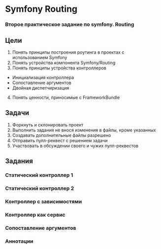 # Symfony Routing

### Второе практическое задание по symfony. Routing

## Цели

1. Понять принципы построения роутинга в проектах с использованием Symfony
2. Понять устройства компонента Symfony/Routing
3. Понять принципы устройства контроллеров
  * Инициализация контроллера
  * Сопоставление аргументов
  * Двойная диспетчиризация
4. Понять ценности, приносимые с FrameworkBundle

## Задачи

1. Форкнуть и склонировать проект
2. Выполнить задания не внося изменения в файлы, кроме указанных
3. Создавать дополнительные файлы разрешено
4. Отправить пулл-реквест с решением задачи
5. Участвовать в обсуждении своего и чужих пулл-реквестов

## Задания

### Статический контроллер 1

### Статический контроллер 2

### Контроллер с зависимостями

### Контроллер как сервис

### Сопоставление аргументов

### Аннотации
